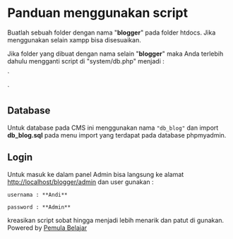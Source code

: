 # Panduan menggunakan script 

Buatlah sebuah folder dengan nama "**blogger**" pada folder htdocs. Jika menggunakan selain xampp bisa disesuaikan.

Jika folder yang dibuat dengan nama selain "**blogger**" maka Anda terlebih dahulu mengganti script di "system/db.php" menjadi :

`
<?php
date_default_timezone_set('Asia/Makassar');
//buat dulu koneksi kedatabase

$dbhost = 'localhost';
$dbuser = 'root';
$dbpassword = '';
$dbname = 'db_blog';
$koneksi = mysqli_connect($dbhost,$dbuser,$dbpassword, $dbname);
$query_home = mysqli_query($koneksi, 'select * from tbweb order by no ASC');
while ($data = mysqli_fetch_array($query_home)) {
	$title_home = $data[1];
    $home = 'http://localhost/NAMA FOLDER YANG DIGUNAKAN/';
}
?>
`

## Database

Untuk database pada CMS ini menggunakan nama `"db_blog"` dan import **db_blog.sql** pada menu import yang terdapat pada database phpmyadmin.


## Login

Untuk masuk ke dalam panel Admin bisa langsung ke alamat <http://localhost/blogger/admin> dan user gunakan :

`usernama : **Andi**`

`password : **Admin**`

kreasikan script sobat hingga menjadi lebih menarik dan patut di gunakan. Powered by [Pemula Belajar](http://pemulabelajar.com "Tutorial Belajar Untuk Pemula")